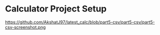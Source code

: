 # Calculator Project Setup

https://github.com/AkshatJ97/latest_calc/blob/part5-csv/part5-csv/part5-csv-screenshot.png
